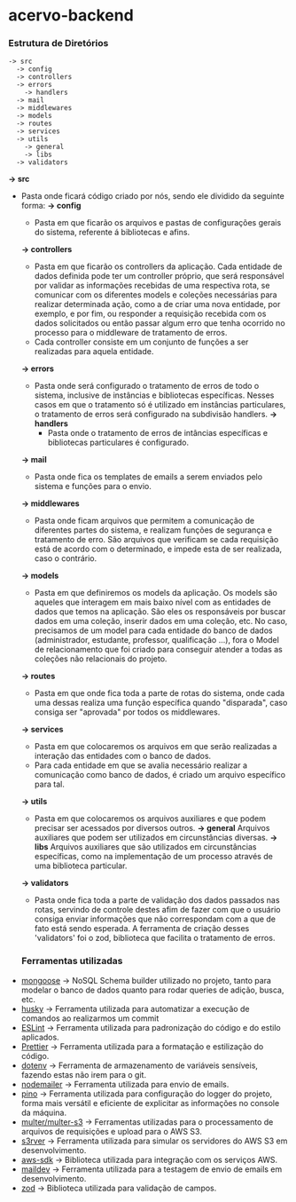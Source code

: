 # acervo-backend

### Estrutura de Diretórios

    -> src
      -> config
      -> controllers
      -> errors
        -> handlers
      -> mail
      -> middlewares
      -> models
      -> routes
      -> services
      -> utils
        -> general
        -> libs
      -> validators

**-> src**

- Pasta onde ficará código criado por nós, sendo ele dividido da seguinte forma:
  **-> config**

  - Pasta em que ficarão os arquivos e pastas de configurações gerais do sistema, referente á bibliotecas e afins.

  **-> controllers**

  - Pasta em que ficarão os controllers da aplicação. Cada entidade de dados definida pode ter um controller próprio, que será responsável por validar as informações recebidas de uma respectiva rota, se comunicar com os diferentes models e coleções necessárias para realizar determinada ação, como a de criar uma nova entidade, por exemplo, e por fim, ou responder a requisição recebida com os dados solicitados ou então passar algum erro que tenha ocorrido no processo para o middleware de tratamento de erros.
  - Cada controller consiste em um conjunto de funções a ser realizadas para aquela entidade.

  **-> errors**

  - Pasta onde será configurado o tratamento de erros de todo o sistema, inclusive de instâncias e bibliotecas específicas. Nesses casos em que o tratamento só é utilizado em instâncias particulares, o tratamento de erros será configurado na subdivisão handlers.
    **-> handlers**
    - Pasta onde o tratamento de erros de intâncias específicas e bibliotecas particulares é configurado.

  **-> mail**

  - Pasta onde fica os templates de emails a serem enviados pelo sistema e funções para o envio.

  **-> middlewares**

  - Pasta onde ficam arquivos que permitem a comunicação de diferentes partes do sistema, e realizam funções de segurança e tratamento de erro. São arquivos que verificam se cada requisição está de acordo com o determinado, e impede esta de ser realizada, caso o contrário.

  **-> models**

  - Pasta em que definiremos os models da aplicação. Os models são aqueles que interagem em mais baixo nível com as entidades de dados que temos na aplicação. São eles os responsáveis por buscar dados em uma coleção, inserir dados em uma coleção, etc. No caso, precisamos de um model para cada entidade do banco de dados (administrador, estudante, professor, qualificação ...), fora o Model de relacionamento que foi criado para conseguir atender a todas as coleções não relacionais do projeto.

  **-> routes**

  - Pasta em que onde fica toda a parte de rotas do sistema, onde cada uma dessas realiza uma função específica quando "disparada", caso consiga ser "aprovada" por todos os middlewares.

  **-> services**

  - Pasta em que colocaremos os arquivos em que serão realizadas a interação das entidades com o banco de dados.
  - Para cada entidade em que se avalia necessário realizar a comunicação como banco de dados, é criado um arquivo específico para tal.

  **-> utils**

  - Pasta em que colocaremos os arquivos auxiliares e que podem precisar ser acessados por diversos outros.
    **-> general**
    Arquivos auxiliares que podem ser utilizados em circunstâncias diversas.
    **-> libs**
    Arquivos auxiliares que são utilizados em circunstâncias específicas, como na implementação de um processo através de uma biblioteca particular.

  **-> validators**

  - Pasta onde fica toda a parte de validação dos dados passados nas rotas, servindo de controle destes afim de fazer com que o usuário consiga enviar informações que não correspondam com a que de fato está sendo esperada. A ferramenta de criação desses 'validators' foi o zod, biblioteca que facilita o tratamento de erros.

  ### Ferramentas utilizadas

* [mongoose](https://mongoosejs.com/ 'Mongoose') -> NoSQL Schema builder utilizado no projeto, tanto para modelar o banco de dados quanto para rodar queries de adição, busca, etc.
* [husky](https://typicode.github.io/husky/#/ 'Husky') -> Ferramenta utilizada para automatizar a execução de comandos ao realizarmos um commit
* [ESLint](https://eslint.org/docs/user-guide/getting-started 'ESLint') -> Ferramenta utilizada para padronização do código e do estilo aplicados.
* [Prettier](https://prettier.io/docs/en/index.html 'Prettier') -> Ferramenta utilizada para a formatação e estilização do código.
* [dotenv](https://www.npmjs.com/package/dotenv 'DotEnv') -> Ferramenta de armazenamento de variáveis sensíveis, fazendo estas não irem para o git.
* [nodemailer](https://nodemailer.com/about/ 'Nodemailer') -> Ferramenta utilizada para envio de emails.
* [pino](https://betterstack.com/community/guides/logging/how-to-install-setup-and-use-pino-to-log-node-js-applications/ 'Pino') -> Ferramenta utilizada para configuração do logger do projeto, forma mais versátil e eficiente de explicitar as informações no console da máquina.
* [multer/multer-s3](https://www.npmjs.com/package/multer-s3 'multer-s3') -> Ferramentas utilizadas para o processamento de arquivos de requisições e upload para o AWS S3.
* [s3rver](https://www.npmjs.com/package/s3rver/v/2.2.1 's3rver') -> Ferramenta utilizada para simular os servidores do AWS S3 em desenvolvimento.
* [aws-sdk](https://aws.amazon.com/pt/sdk-for-javascript/ 'aws-sdk') -> Biblioteca utilizada para integração com os serviços AWS.
* [maildev](https://www.maildev.com/ 'maildev') -> Ferramenta utilizada para a testagem de envio de emails em desenvolvimento.
* [zod](https://zod.dev/ 'Zod') -> Biblioteca utilizada para validação de campos.
